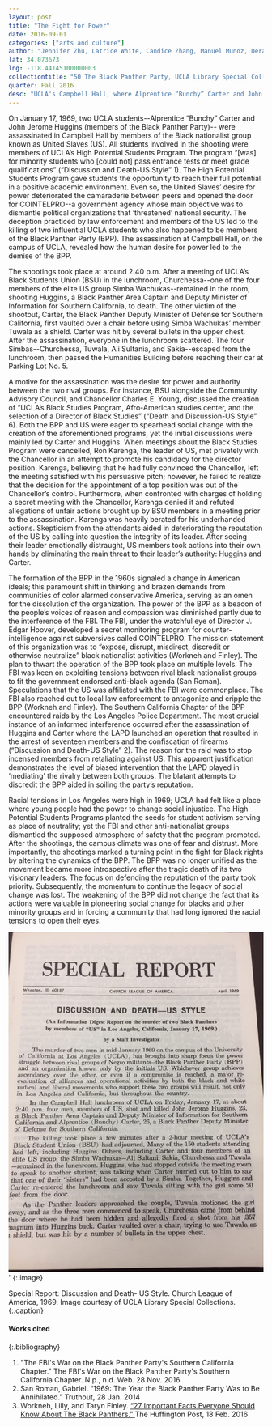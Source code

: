 ```yaml
---
layout: post
title: "The Fight for Power"
date: 2016-09-01
categories: ["arts and culture"]
author: "Jennifer Zhu, Latrice White, Candice Zhang, Manuel Munoz, Deran Chan, Leilani Dulguerov"
lat: 34.073673
lng: -118.44145100000003
collectiontitle: "50 The Black Panther Party, UCLA Library Special Collections"
quarter: Fall 2016
desc: "UCLA's Campbell Hall, where Alprentice “Bunchy” Carter and John Jerome Huggins were assissinated by members of the Black Panther Party."
---
```

On January 17, 1969, two UCLA students--Alprentice “Bunchy” Carter and John Jerome Huggins (members of the Black Panther Party)-- were assassinated in Campbell Hall by members of the Black nationalist group known as United Slaves (US). All students involved in the shooting were members of UCLA’s High Potential Students Program. The program “[was] for minority students who [could not] pass entrance tests or meet grade qualifications” (“Discussion and Death-US Style” 1). The High Potential Students Program gave students the opportunity to reach their full potential in a positive academic environment. Even so, the United Slaves’ desire for power deteriorated the camaraderie between peers and opened the door for COINTELPRO--a government agency whose main objective was to dismantle political organizations that ‘threatened’ national security. The deception practiced by law enforcement and members of the US led to the killing of two influential UCLA students who also happened to be members of the Black Panther Party (BPP). The assassination at Campbell Hall, on the campus of UCLA, revealed how the human desire for power led to the demise of the BPP.

The shootings took place at around 2:40 p.m. After a meeting of UCLA’s Black Students Union (BSU) in the lunchroom, Churchessa--one of the four members of the elite US group Simba Wachukas--remained in the room, shooting Huggins, a Black Panther Area Captain and Deputy Minister of Information for Southern California, to death. The other victim of the shootout, Carter, the Black Panther Deputy Minister of Defense for Southern California, first vaulted over a chair before using Simba Wachukas’ member Tuwala as a shield. Carter was hit by several bullets in the upper chest. After the assassination, everyone in the lunchroom scattered. The four Simbas--Churchessa, Tuwala, Ali Sultania, and Sakia--escaped from the lunchroom, then passed the Humanities Building before reaching their car at Parking Lot No. 5.

A motive for the assassination was the desire for power and authority between the two rival groups. For instance, BSU alongside the Community Advisory Council, and Chancellor Charles E. Young, discussed the creation of “UCLA’s Black Studies Program, Afro-American studies center, and the selection of a Director of Black Studies” (“Death and Discussion-US Style” 6). Both the BPP and US were eager to spearhead social change with the creation of the aforementioned programs, yet the initial discussions were mainly led by Carter and Huggins. When meetings about the Black Studies Program were cancelled, Ron Karenga, the leader of US, met privately with the Chancellor in an attempt to promote his candidacy for the director position. Karenga, believing that he had fully convinced the Chancellor, left the meeting satisfied with his persuasive pitch; however, he failed to realize that the decision for the appointment of a top position was out of the Chancellor’s control. Furthermore, when confronted with charges of holding a secret meeting with the Chancellor, Karenga denied it and refuted allegations of unfair actions brought up by BSU members in a meeting prior to the assassination. Karenga was heavily berated for his underhanded actions. Skepticism from the attendants aided in deteriorating the reputation of the US by calling into question the integrity of its leader. After seeing their leader emotionally distraught, US members took actions into their own hands by eliminating the main threat to their leader’s authority: Huggins and Carter.

The formation of the BPP in the 1960s signaled a change in American ideals; this paramount shift in thinking and brazen demands from communities of color alarmed conservative America, serving as an omen for the dissolution of the organization. The power of the BPP as a beacon of the people’s voices of reason and compassion was diminished partly due to the interference of the FBI. The FBI, under the watchful eye of Director J. Edgar Hoover, developed a secret monitoring program for counter-intelligence against subversives called COINTELPRO. The mission statement of this organization was to “expose, disrupt, misdirect, discredit or otherwise neutralize” black nationalist activities (Workneh and Finley). The plan to thwart the operation of the BPP took place on multiple levels. The FBI was keen on exploiting tensions between rival black nationalist groups to fit the government endorsed anti-black agenda (San Roman). Speculations that the US was affiliated with the FBI were commonplace. The FBI also reached out to local law enforcement to antagonize and cripple the BPP (Workneh and Finley). The Southern California Chapter of the BPP encountered raids by the Los Angeles Police Department. The most crucial instance of an informed interference occurred after the assassination of Huggins and Carter where the LAPD launched an operation that resulted in the arrest of seventeen members and the confiscation of firearms (“Discussion and Death-US Style” 2). The reason for the raid was to stop incensed members from retaliating against US. This apparent justification demonstrates the level of biased intervention that the LAPD played in ‘mediating’ the rivalry between both groups. The blatant attempts to discredit the BPP aided in soiling the party’s reputation.

Racial tensions in Los Angeles were high in 1969; UCLA had felt like a place where young people had the power to change social injustice. The High Potential Students Programs planted the seeds for student activism serving as place of neutrality; yet the FBI and other anti-nationalist groups dismantled the supposed atmosphere of safety that the program promoted. After the shootings, the campus climate was one of fear and distrust. More importantly, the shootings marked a turning point in the fight for Black rights by altering the dynamics of the BPP.  The BPP was no longer unified as the movement became more introspective after the tragic death of its two visionary leaders. The focus on defending the reputation of the party took priority. Subsequently, the momentum to continue the legacy of social change was lost. The weakening of the BPP did not change the fact that its actions were valuable in pioneering social change for blacks and other minority groups and in forcing a community that had long ignored the racial tensions to open their eyes.


![Report on the shooting at Campbell Hall (UCLA)](images/specialreport.JPG)'
{:.image}

Special Report: Discussion and Death- US Style. Church League of America, 1969. Image courtesy of UCLA Library Special Collections.
   {:.caption}


#### Works cited

{:.bibliography}
1. &quot;The FBI's War on the Black Panther Party's Southern California Chapter.&quot; The FBI's War on the Black Panther Party's Southern California Chapter. N.p., n.d. Web. 28 Nov. 2016
2. San Roman, Gabriel. “1969: The Year the Black Panther Party Was to Be Annihilated.” Truthout, 28 Jan. 2014
3. Workneh, Lilly, and Taryn Finley. <a target="_blank" href="http://www.huffingtonpost.com/entry/27-important-facts-everyone-should-know-about-the-black-panthers_us_56c4d853e4b08ffac1276462"> “27 Important Facts Everyone Should Know About The Black Panthers.” </a> The Huffington Post, 18 Feb. 2016
